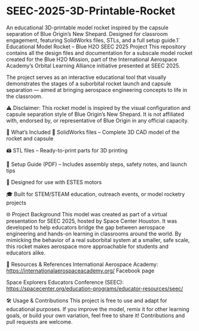 # SEEC-2025-3D-Printable-Rocket
An educational 3D-printable model rocket inspired by the capsule separation of Blue Origin’s New Shepard. Designed for classroom engagement, featuring SolidWorks files, STLs, and a full setup guide.1`
Educational Model Rocket – Blue H2O SEEC 2025 Project
This repository contains all the design files and documentation for a subscale model rocket created for the Blue H2O Mission, part of the International Aerospace Academy’s Orbital Learning Alliance initiative presented at SEEC 2025.

The project serves as an interactive educational tool that visually demonstrates the stages of a suborbital rocket launch and capsule separation — aimed at bringing aerospace engineering concepts to life in the classroom.

⚠️ Disclaimer: This rocket model is inspired by the visual configuration and capsule separation style of Blue Origin’s New Shepard. It is not affiliated with, endorsed by, or representative of Blue Origin in any official capacity.

🚀 What’s Included
🧩 SolidWorks files – Complete 3D CAD model of the rocket and capsule

🖨️ STL files – Ready-to-print parts for 3D printing

📄 Setup Guide (PDF) – Includes assembly steps, safety notes, and launch tips

🔧 Designed for use with ESTES motors

🎓 Built for STEM/STEAM education, outreach events, or model rocketry projects

🌐 Project Background
This model was created as part of a virtual presentation for SEEC 2025, hosted by Space Center Houston. It was developed to help educators bridge the gap between aerospace engineering and hands-on learning in classrooms around the world. By mimicking the behavior of a real suborbital system at a smaller, safe scale, this rocket makes aerospace more approachable for students and educators alike.

🔗 Resources & References
International Aerospace Academy:
https://internationalaerospaceacademy.org/
Facebook page

Space Explorers Educators Conference (SEEC):
https://spacecenter.org/education-programs/educator-resources/seec/

🛠️ Usage & Contributions
This project is free to use and adapt for educational purposes. If you improve the model, remix it for other learning goals, or build your own variation, feel free to share it! Contributions and pull requests are welcome.

